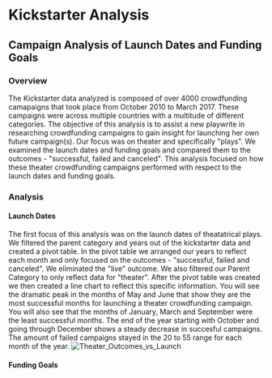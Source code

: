 # Kickstarter Analysis 
## Campaign Analysis of Launch Dates and Funding Goals
### Overview
The Kickstarter data analyzed is composed of over 4000 crowdfunding camapaigns that took place from October 2010 to March 2017. These campaigns were across multiple countries with a multitude of different categories. The objective of this analysis is to assist a new playwrite in researching crowdfunding campaigns to gain insight for launching her own future campaign(s). Our focus was on theater and specifically "plays".  We examined the launch dates and funding goals and compared them to the outcomes - "successful, failed and canceled". This analysis focused on how these theater crowdfunding campaigns performed with respect to the launch dates and funding goals. 

### Analysis
#### Launch Dates
The first focus of this analysis was on the launch dates of theatatrical plays.  We filtered the parent category and years out of the kickstarter data and created a pivot table. In the pivot table we arranged our years to reflect each month and only focused on the outcomes - "successful, failed and canceled".  We eliminated the "live" outcome.  We also filtered our Parent Category to only reflect data for "theater". After the pivot table was created we then created a line chart to reflect this specific information. You will see the dramatic peak in the months of May and June that show they are the most successful months for launching a theater crowdfunding campaign. You will also see that the months of January, March and September were the least successful months.  The end of the year starting with October and going through December shows a steady decrease in succesful campaigns.  The amount of failed campaigns stayed in the 20 to 55 range for each month of the year. 
![Theater_Outcomes_vs_Launch](https://user-images.githubusercontent.com/106348899/174135983-32934346-b771-4803-ba8c-f4ad03c7277c.png)

#### Funding Goals
